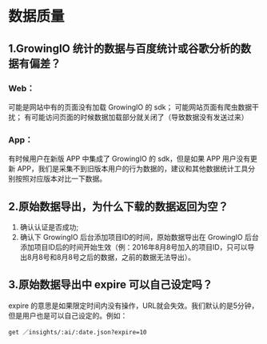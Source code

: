 # 数据质量

## 1.GrowingIO 统计的数据与百度统计或谷歌分析的数据有偏差？

### Web：

可能是网站中有的页面没有加载 GrowingIO 的 sdk； 可能网站页面有爬虫数据干扰； 有可能访问页面的时候数据加载部分就关闭了（导致数据没有发送过来）

### App：

有时候用户在新版 APP 中集成了 GrowingIO 的 sdk，但是如果 APP 用户没有更新 APP，我们是采集不到旧版本用户的行为数据的，建议和其他数据统计工具分别按照对应版本对比一下数据。

## 2.原始数据导出，为什么下载的数据返回为空？

1. 确认认证是否成功;
2. 确认下 GrowingIO 后台添加项目ID的时间，原始数据导出在 GrowingIO 后台添加项目ID后的时间开始生效（例：2016年8月8号加入的项目ID，只可以导出8月8号和8月8号之后的数据，之前的数据无法导出）。

## 3.原始数据导出中 expire 可以自己设定吗？

expire 的意思是如果限定时间内没有操作，URL就会失效。我们默认的是5分钟，但是用户也是可以自己设定的。例如：

`get ／insights/:ai/:date.json?expire=10`

